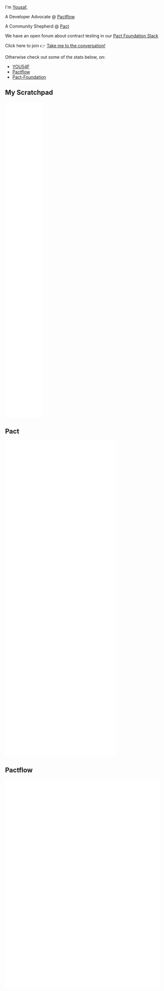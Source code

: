 I'm [Yousaf](https://you54f.com), 

A Developer Advocate @ [Pactflow](https://pactflow.io) 

A Community Shepherd @ [Pact](https://pact.io)

We have an open forum about contract testing in our [Pact Foundation Slack](https://slack.pact.io)

Click here to join 👉 [Take me to the conversation!](https://slack.pact.io)

Otherwise check out some of the stats below, on:

- [YOU54F](https://github.com/YOU54F) 
- [Pactflow](https://github.com/pactflow)
- [Pact-Foundation](https://github.com/pact-foundation)

## My Scratchpad 

![Metrics](/github-metrics.svg)

## Pact 

![pact-foundation](https://github.com/pact-foundation/.github/blob/master/github-metrics.svg)

## Pactflow 

![pactflow](https://github.com/pactflow/.github/blob/master/github-metrics.svg)
